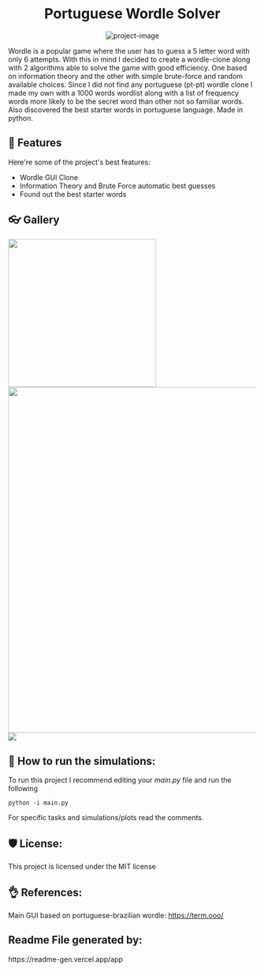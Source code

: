 <h1 align="center" id="title">Portuguese Wordle Solver</h1>

<p align="center"><img src="https://socialify.git.ci/farrucho/portuguese-wordle-solver/image?font=Jost&amp;language=1&amp;name=1&amp;owner=1&amp;stargazers=1&amp;theme=Light" alt="project-image"></p>

<p id="description">Wordle is a popular game where the user has to guess a 5 letter word with only 6 attempts. With this in mind I decided to create a wordle-clone along with 2 algorithms able to solve the game with good efficiency. One based on information theory and the other with simple brute-force and random available choices. Since I did not find any portuguese (pt-pt) wordle clone I made my own with a 1000 words wordlist along with a list of frequency words more likely to be the secret word than other not so familiar words. Also discovered the best starter words in portuguese language. Made in python.</p>



  
<h2>🧐 Features</h2>

Here're some of the project's best features:

*   Wordle GUI Clone
*   Information Theory and Brute Force automatic best guesses
*   Found out the best starter words

<h2>👓 Gallery</h2>

<img src="https://github.com/user-attachments/assets/ab7ac845-3505-4509-9605-0cab56141ccf" width="300"/>


<img src="https://github.com/user-attachments/assets/705a766c-31bf-4088-b284-f3e797464f3f" width="700"/>


<img src="https://github.com/user-attachments/assets/7d24face-56fb-462b-90b2-fc374d40e469"/>




<h2>🍰 How to run the simulations:</h2>

To run this project I recommend editing your *main.py* file and run the following

```python -i main.py```

For specific tasks and simulations/plots read the comments.

<h2>🛡️ License:</h2>

This project is licensed under the MIT license


<h2>👌 References:</h2>

Main GUI based on portuguese-brazilian wordle: https://term.ooo/

<h2>Readme File generated by:</h2>
https://readme-gen.vercel.app/app
